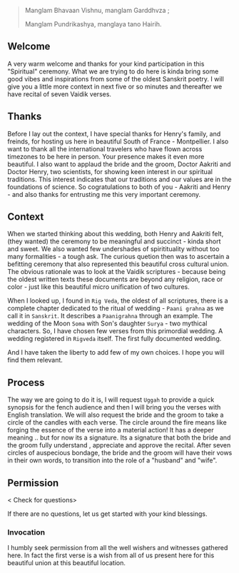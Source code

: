 > Manglam Bhavaan Vishnu, manglam Garddhvza ;
>
> Manglam Pundrikashya, manglaya tano Hairih.

## Welcome

A very warm welcome and thanks for your kind participation in this "Spiritual" ceremony.  What we are trying to do  here is kinda bring some good vibes and inspirations from some of the oldest  Sanskrit poetry. I will give you a little more context in next five or so minutes and thereafter we have recital of seven Vaidik verses. 

## Thanks

Before I lay out the context, I have special thanks for Henry's family, and freinds, for hosting us here in beautiful South of France - Montpellier. I also want to thank all the international travelers who have flown across timezones to be here in person. Your presence makes it even more beautiful. I also want to applaud the bride and the groom, Doctor Aakriti and Doctor Henry, two scientists, for showing keen interest in our spiritual traditions. This interest indicates that our traditions and our values are in the foundations of science. So cogratulations to both of you - Aakriti and Henry -  and also thanks for entrusting me this very important ceremony.

## Context

When we started thinking about this wedding, both Henry and Aakriti felt, (they wanted) the ceremony to be meaningful and succinct - kinda short and sweet. We also wanted few undershades of spiritituality without too many formalities - a tough ask. The curious quetion then was to ascertain a befitting ceremony that also represented this beautiful cross cultural union. The obvious rationale was to look at the Vaidik scriptures - because being the oldest written texts these documents are beyond any religion, race or color - just like this beautiful micro unification of two cultures.

When I looked up, I found in `Rig Veda`, the oldest of all scriptures, there is a complete chapter dedicated to the ritual of wedding - `Paani grahna` as we call it in `Sanskrit`. It describes a `Paanigrahna` through an example. The wedding of the Moon  `Soma` with Son's daughter `Surya` -  two mythical characters. So, I have chosen few verses from this primordial wedding. A wedding registered in `Rigveda` itself. The first fully documented wedding.

And I have taken the liberty to add few of my own choices. I hope you will find them relevant. 

## Process

The way we are going to do it is, I will request `Uggah` to provide a quick synopsis for the fench audience and then I will bring you the verses with English translation. We will also request the bride and the groom to take a circle of the candles with each verse. The circle around the fire means like forging the essence of the verse into a material action! It has a deeper meaning ..  but for now its a signature. Its a signature that both the bride and the groom fully understand , appreciate and approve the recital. After seven circles of auspecious bondage, the bride and the groom will have their vows in their own words, to transition into the role of a "husband" and "wife".

## Permission

< Check for questions>

If there are no questions, let us get started with your kind blessings.

### Invocation 

I humbly seek permission from all the well wishers and witnesses gathered here. In fact the first verse is a wish from all of us present here for this beautiful union at this beautiful location. 



